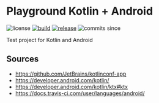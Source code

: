 # Playground Kotlin + Android
![license](https://img.shields.io/github/license/beercan1989/playground-kotlin-android.svg)
[![build](https://travis-ci.com/beercan1989/playground-kotlin-android.svg?branch=master)](https://travis-ci.com/beercan1989/playground-kotlin-android)
[![release](https://img.shields.io/github/release/beercan1989/playground-kotlin-android.svg)](https://github.com/beercan1989/playground-kotlin-android/releases)
![commits since](https://img.shields.io/github/commits-since/beercan1989/playground-kotlin-android/latest.svg)

Test project for Kotlin and Android

## Sources
 - https://github.com/JetBrains/kotlinconf-app
 - https://developer.android.com/kotlin/
 - https://developer.android.com/kotlin/ktx#ktx
 - https://docs.travis-ci.com/user/languages/android/
